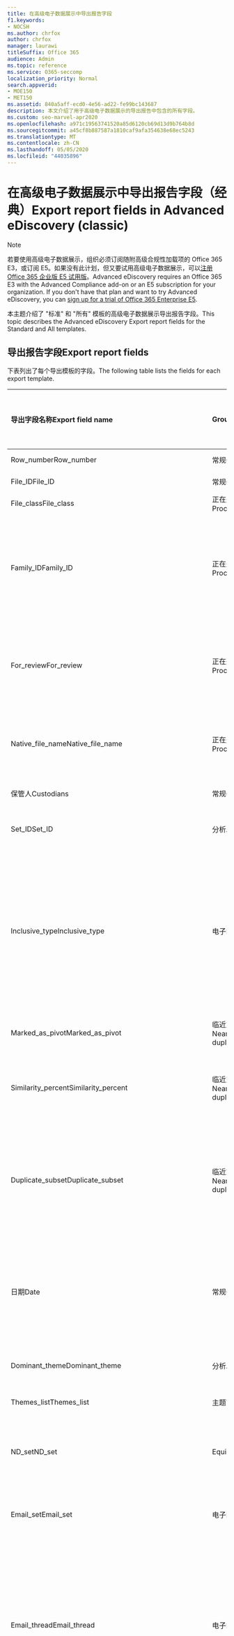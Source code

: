 ```yaml
---
title: 在高级电子数据展示中导出报告字段
f1.keywords:
- NOCSH
ms.author: chrfox
author: chrfox
manager: laurawi
titleSuffix: Office 365
audience: Admin
ms.topic: reference
ms.service: O365-seccomp
localization_priority: Normal
search.appverid:
- MOE150
- MET150
ms.assetid: 840a5aff-ecd0-4e56-ad22-fe99bc143687
description: 本文介绍了用于高级电子数据展示的导出报告中包含的所有字段。
ms.custom: seo-marvel-apr2020
ms.openlocfilehash: a971c19563741520a85d6120cb69d13d9b764b8d
ms.sourcegitcommit: a45cf8b887587a1810caf9afa354638e68ec5243
ms.translationtype: MT
ms.contentlocale: zh-CN
ms.lasthandoff: 05/05/2020
ms.locfileid: "44035896"
---
```

# <a name="export-report-fields-in-advanced-ediscovery-classic"></a><span data-ttu-id="e46c7-103">在高级电子数据展示中导出报告字段（经典）</span><span class="sxs-lookup"><span data-stu-id="e46c7-103">Export report fields in Advanced eDiscovery (classic)</span></span>

> [!NOTE]
> <span data-ttu-id="e46c7-p101">若要使用高级电子数据展示，组织必须订阅随附高级合规性加载项的 Office 365 E3，或订阅 E5。如果没有此计划，但又要试用高级电子数据展示，可以[注册 Office 365 企业版 E5 试用版](https://go.microsoft.com/fwlink/p/?LinkID=698279)。</span><span class="sxs-lookup"><span data-stu-id="e46c7-p101">Advanced eDiscovery requires an Office 365 E3 with the Advanced Compliance add-on or an E5 subscription for your organization. If you don't have that plan and want to try Advanced eDiscovery, you can [sign up for a trial of Office 365 Enterprise E5](https://go.microsoft.com/fwlink/p/?LinkID=698279).</span></span> 
  
<span data-ttu-id="e46c7-106">本主题介绍了 "标准" 和 "所有" 模板的高级电子数据展示导出报告字段。</span><span class="sxs-lookup"><span data-stu-id="e46c7-106">This topic describes the Advanced eDiscovery Export report fields for the Standard and All templates.</span></span>
  
## <a name="export-report-fields"></a><span data-ttu-id="e46c7-107">导出报告字段</span><span class="sxs-lookup"><span data-stu-id="e46c7-107">Export report fields</span></span>

<span data-ttu-id="e46c7-108">下表列出了每个导出模板的字段。</span><span class="sxs-lookup"><span data-stu-id="e46c7-108">The following table lists the fields for each export template.</span></span>
  
|<span data-ttu-id="e46c7-109">**导出字段名称**</span><span class="sxs-lookup"><span data-stu-id="e46c7-109">**Export field name**</span></span>|<span data-ttu-id="e46c7-110">**Group**</span><span class="sxs-lookup"><span data-stu-id="e46c7-110">**Group**</span></span>|<span data-ttu-id="e46c7-111">**说明**</span><span class="sxs-lookup"><span data-stu-id="e46c7-111">**Description**</span></span>|<span data-ttu-id="e46c7-112">**在标准模板中可用**</span><span class="sxs-lookup"><span data-stu-id="e46c7-112">**Available in Standard template**</span></span>|<span data-ttu-id="e46c7-113">**在所有模板中可用**</span><span class="sxs-lookup"><span data-stu-id="e46c7-113">**Available in All template**</span></span>|
|:-----|:-----|:-----|:-----|:-----|
|<span data-ttu-id="e46c7-114">Row_number</span><span class="sxs-lookup"><span data-stu-id="e46c7-114">Row_number</span></span>  <br/> |<span data-ttu-id="e46c7-115">常规</span><span class="sxs-lookup"><span data-stu-id="e46c7-115">General</span></span>  <br/> |<span data-ttu-id="e46c7-116">行号。</span><span class="sxs-lookup"><span data-stu-id="e46c7-116">Row number.</span></span>  <br/> |<span data-ttu-id="e46c7-117">是</span><span class="sxs-lookup"><span data-stu-id="e46c7-117">Yes</span></span>  <br/> |<span data-ttu-id="e46c7-118">是</span><span class="sxs-lookup"><span data-stu-id="e46c7-118">Yes</span></span>  <br/> |
|<span data-ttu-id="e46c7-119">File_ID</span><span class="sxs-lookup"><span data-stu-id="e46c7-119">File_ID</span></span>  <br/> |<span data-ttu-id="e46c7-120">常规</span><span class="sxs-lookup"><span data-stu-id="e46c7-120">General</span></span>  <br/> |<span data-ttu-id="e46c7-121">文件 ID。</span><span class="sxs-lookup"><span data-stu-id="e46c7-121">File ID.</span></span>  <br/> |<span data-ttu-id="e46c7-122">是</span><span class="sxs-lookup"><span data-stu-id="e46c7-122">Yes</span></span>  <br/> |<span data-ttu-id="e46c7-123">是</span><span class="sxs-lookup"><span data-stu-id="e46c7-123">Yes</span></span>  <br/> |
|<span data-ttu-id="e46c7-124">File_class</span><span class="sxs-lookup"><span data-stu-id="e46c7-124">File_class</span></span>  <br/> |<span data-ttu-id="e46c7-125">正在处理</span><span class="sxs-lookup"><span data-stu-id="e46c7-125">Processing</span></span>  <br/> |<span data-ttu-id="e46c7-126">File 类。</span><span class="sxs-lookup"><span data-stu-id="e46c7-126">File class.</span></span>  <br/> |<span data-ttu-id="e46c7-127">是</span><span class="sxs-lookup"><span data-stu-id="e46c7-127">Yes</span></span>  <br/> |<span data-ttu-id="e46c7-128">是</span><span class="sxs-lookup"><span data-stu-id="e46c7-128">Yes</span></span>  <br/> |
|<span data-ttu-id="e46c7-129">Family_ID</span><span class="sxs-lookup"><span data-stu-id="e46c7-129">Family_ID</span></span>  <br/> |<span data-ttu-id="e46c7-130">正在处理</span><span class="sxs-lookup"><span data-stu-id="e46c7-130">Processing</span></span>  <br/> |<span data-ttu-id="e46c7-131">用于对文件进行分组的数值标识符（通常为电子邮件实例及其附件）。</span><span class="sxs-lookup"><span data-stu-id="e46c7-131">Numeric identifier that is used to group files (usually email instance and its attachments).</span></span>  <br/> |<span data-ttu-id="e46c7-132">是</span><span class="sxs-lookup"><span data-stu-id="e46c7-132">Yes</span></span>  <br/> |<span data-ttu-id="e46c7-133">是</span><span class="sxs-lookup"><span data-stu-id="e46c7-133">Yes</span></span>  <br/> |
|<span data-ttu-id="e46c7-134">For_review</span><span class="sxs-lookup"><span data-stu-id="e46c7-134">For_review</span></span>  <br/> |<span data-ttu-id="e46c7-135">正在处理</span><span class="sxs-lookup"><span data-stu-id="e46c7-135">Processing</span></span>  <br/> |<span data-ttu-id="e46c7-136">指示将包含在 "导出以供审阅" 中的字段的标志。</span><span class="sxs-lookup"><span data-stu-id="e46c7-136">Flag to indicate that the field will be included in export for review.</span></span>  <br/> |<span data-ttu-id="e46c7-137">是</span><span class="sxs-lookup"><span data-stu-id="e46c7-137">Yes</span></span>  <br/> |<span data-ttu-id="e46c7-138">是</span><span class="sxs-lookup"><span data-stu-id="e46c7-138">Yes</span></span>  <br/> |
|<span data-ttu-id="e46c7-139">Native_file_name</span><span class="sxs-lookup"><span data-stu-id="e46c7-139">Native_file_name</span></span>  <br/> |<span data-ttu-id="e46c7-140">正在处理</span><span class="sxs-lookup"><span data-stu-id="e46c7-140">Processing</span></span>  <br/> |<span data-ttu-id="e46c7-141">本机文件名，不引用文件夹和扩展。</span><span class="sxs-lookup"><span data-stu-id="e46c7-141">Native file name, without referencing folder and extension.</span></span>  <br/> |<span data-ttu-id="e46c7-142">是</span><span class="sxs-lookup"><span data-stu-id="e46c7-142">Yes</span></span>  <br/> |<span data-ttu-id="e46c7-143">是</span><span class="sxs-lookup"><span data-stu-id="e46c7-143">Yes</span></span>  <br/> |
|<span data-ttu-id="e46c7-144">保管人</span><span class="sxs-lookup"><span data-stu-id="e46c7-144">Custodians</span></span>  <br/> |<span data-ttu-id="e46c7-145">常规</span><span class="sxs-lookup"><span data-stu-id="e46c7-145">General</span></span>  <br/> |<span data-ttu-id="e46c7-146">文件的管理员。</span><span class="sxs-lookup"><span data-stu-id="e46c7-146">Custodian of the file.</span></span>  <br/> |<span data-ttu-id="e46c7-147">是</span><span class="sxs-lookup"><span data-stu-id="e46c7-147">Yes</span></span>  <br/> |<span data-ttu-id="e46c7-148">是</span><span class="sxs-lookup"><span data-stu-id="e46c7-148">Yes</span></span>  <br/> |
|<span data-ttu-id="e46c7-149">Set_ID</span><span class="sxs-lookup"><span data-stu-id="e46c7-149">Set_ID</span></span>  <br/> |<span data-ttu-id="e46c7-150">分析</span><span class="sxs-lookup"><span data-stu-id="e46c7-150">Analyze</span></span>  <br/> |<span data-ttu-id="e46c7-151">"ND set" 或 "Email set" id。</span><span class="sxs-lookup"><span data-stu-id="e46c7-151">"ND set" or "Email set" id.</span></span>  <br/> |<span data-ttu-id="e46c7-152">是</span><span class="sxs-lookup"><span data-stu-id="e46c7-152">Yes</span></span>  <br/> |<span data-ttu-id="e46c7-153">是</span><span class="sxs-lookup"><span data-stu-id="e46c7-153">Yes</span></span>  <br/> |
|<span data-ttu-id="e46c7-154">Inclusive_type</span><span class="sxs-lookup"><span data-stu-id="e46c7-154">Inclusive_type</span></span>  <br/> |<span data-ttu-id="e46c7-155">电子邮件</span><span class="sxs-lookup"><span data-stu-id="e46c7-155">Email</span></span>  <br/> |<span data-ttu-id="e46c7-156">根据以下值指示文件是否包含在内： 0-非包含、1个包含项、2个包含项的减号、3个包含副本。</span><span class="sxs-lookup"><span data-stu-id="e46c7-156">Indicates if file is inclusive, according to the following values: 0 - not inclusive, 1 - Inclusive, 2 - Inclusive minus, 3 - Inclusive copy.</span></span>  <br/> |<span data-ttu-id="e46c7-157">是</span><span class="sxs-lookup"><span data-stu-id="e46c7-157">Yes</span></span>  <br/> |<span data-ttu-id="e46c7-158">是</span><span class="sxs-lookup"><span data-stu-id="e46c7-158">Yes</span></span>  <br/> |
|<span data-ttu-id="e46c7-159">Marked_as_pivot</span><span class="sxs-lookup"><span data-stu-id="e46c7-159">Marked_as_pivot</span></span>  <br/> |<span data-ttu-id="e46c7-160">临近重复项</span><span class="sxs-lookup"><span data-stu-id="e46c7-160">Near duplicates</span></span>  <br/> |<span data-ttu-id="e46c7-161">指示文件是否为透视。</span><span class="sxs-lookup"><span data-stu-id="e46c7-161">Indicates if the file is a pivot.</span></span>  <br/> |<span data-ttu-id="e46c7-162">是</span><span class="sxs-lookup"><span data-stu-id="e46c7-162">Yes</span></span>  <br/> |<span data-ttu-id="e46c7-163">是</span><span class="sxs-lookup"><span data-stu-id="e46c7-163">Yes</span></span>  <br/> |
|<span data-ttu-id="e46c7-164">Similarity_percent</span><span class="sxs-lookup"><span data-stu-id="e46c7-164">Similarity_percent</span></span>  <br/> |<span data-ttu-id="e46c7-165">临近重复项</span><span class="sxs-lookup"><span data-stu-id="e46c7-165">Near duplicates</span></span>  <br/> |<span data-ttu-id="e46c7-166">相对于数据透视的相似性百分比。</span><span class="sxs-lookup"><span data-stu-id="e46c7-166">Percentage of similarity relative to the pivot.</span></span>  <br/> |<span data-ttu-id="e46c7-167">是</span><span class="sxs-lookup"><span data-stu-id="e46c7-167">Yes</span></span>  <br/> |<span data-ttu-id="e46c7-168">是</span><span class="sxs-lookup"><span data-stu-id="e46c7-168">Yes</span></span>  <br/> |
|<span data-ttu-id="e46c7-169">Duplicate_subset</span><span class="sxs-lookup"><span data-stu-id="e46c7-169">Duplicate_subset</span></span>  <br/> |<span data-ttu-id="e46c7-170">临近重复项</span><span class="sxs-lookup"><span data-stu-id="e46c7-170">Near duplicates</span></span>  <br/> |<span data-ttu-id="e46c7-171">重复子集的唯一标识符。</span><span class="sxs-lookup"><span data-stu-id="e46c7-171">Unique identifier of the duplicate subset.</span></span> <span data-ttu-id="e46c7-172">指示文件是否有精确的文本重复。</span><span class="sxs-lookup"><span data-stu-id="e46c7-172">Indicates whether the file has exact text duplicates.</span></span>  <br/> |<span data-ttu-id="e46c7-173">是</span><span class="sxs-lookup"><span data-stu-id="e46c7-173">Yes</span></span>  <br/> |<span data-ttu-id="e46c7-174">是</span><span class="sxs-lookup"><span data-stu-id="e46c7-174">Yes</span></span>  <br/> |
|<span data-ttu-id="e46c7-175">日期</span><span class="sxs-lookup"><span data-stu-id="e46c7-175">Date</span></span>  <br/> |<span data-ttu-id="e46c7-176">常规</span><span class="sxs-lookup"><span data-stu-id="e46c7-176">General</span></span>  <br/> |<span data-ttu-id="e46c7-177">文件日期（取决于文件类型-电子邮件：发送日期; 文档：修改日期）。</span><span class="sxs-lookup"><span data-stu-id="e46c7-177">Date of file (depends on file type - email: date sent; document: date modified).</span></span>  <br/> |<span data-ttu-id="e46c7-178">是</span><span class="sxs-lookup"><span data-stu-id="e46c7-178">Yes</span></span>  <br/> |<span data-ttu-id="e46c7-179">是</span><span class="sxs-lookup"><span data-stu-id="e46c7-179">Yes</span></span>  <br/> |
|<span data-ttu-id="e46c7-180">Dominant_theme</span><span class="sxs-lookup"><span data-stu-id="e46c7-180">Dominant_theme</span></span>  <br/> |<span data-ttu-id="e46c7-181">分析</span><span class="sxs-lookup"><span data-stu-id="e46c7-181">Analyze</span></span>  <br/> |<span data-ttu-id="e46c7-182">文件的主要主题。</span><span class="sxs-lookup"><span data-stu-id="e46c7-182">Primary Theme of the file.</span></span>  <br/> |<span data-ttu-id="e46c7-183">是</span><span class="sxs-lookup"><span data-stu-id="e46c7-183">Yes</span></span>  <br/> |<span data-ttu-id="e46c7-184">是</span><span class="sxs-lookup"><span data-stu-id="e46c7-184">Yes</span></span>  <br/> |
|<span data-ttu-id="e46c7-185">Themes_list</span><span class="sxs-lookup"><span data-stu-id="e46c7-185">Themes_list</span></span>  <br/> |<span data-ttu-id="e46c7-186">主题</span><span class="sxs-lookup"><span data-stu-id="e46c7-186">Themes</span></span>  <br/> |<span data-ttu-id="e46c7-187">主题名称的列表。</span><span class="sxs-lookup"><span data-stu-id="e46c7-187">List of Theme names.</span></span>  <br/> |<span data-ttu-id="e46c7-188">是</span><span class="sxs-lookup"><span data-stu-id="e46c7-188">Yes</span></span>  <br/> |<span data-ttu-id="e46c7-189">是</span><span class="sxs-lookup"><span data-stu-id="e46c7-189">Yes</span></span>  <br/> |
|<span data-ttu-id="e46c7-190">ND_set</span><span class="sxs-lookup"><span data-stu-id="e46c7-190">ND_set</span></span>  <br/> |<span data-ttu-id="e46c7-191">EquiSet</span><span class="sxs-lookup"><span data-stu-id="e46c7-191">EquiSet</span></span>  <br/> |<span data-ttu-id="e46c7-192">Nearduplicate 集的唯一数字标识符。</span><span class="sxs-lookup"><span data-stu-id="e46c7-192">Unique numeric identifier of a Nearduplicate set.</span></span>  <br/> |<span data-ttu-id="e46c7-193">是</span><span class="sxs-lookup"><span data-stu-id="e46c7-193">Yes</span></span>  <br/> |<span data-ttu-id="e46c7-194">是</span><span class="sxs-lookup"><span data-stu-id="e46c7-194">Yes</span></span>  <br/> |
|<span data-ttu-id="e46c7-195">Email_set</span><span class="sxs-lookup"><span data-stu-id="e46c7-195">Email_set</span></span>  <br/> |<span data-ttu-id="e46c7-196">电子邮件</span><span class="sxs-lookup"><span data-stu-id="e46c7-196">Email</span></span>  <br/> |<span data-ttu-id="e46c7-197">电子邮件集的唯一数字标识符。</span><span class="sxs-lookup"><span data-stu-id="e46c7-197">Unique numeric identifier of an Email set.</span></span>  <br/> |<span data-ttu-id="e46c7-198">是</span><span class="sxs-lookup"><span data-stu-id="e46c7-198">Yes</span></span>  <br/> |<span data-ttu-id="e46c7-199">是</span><span class="sxs-lookup"><span data-stu-id="e46c7-199">Yes</span></span>  <br/> |
|<span data-ttu-id="e46c7-200">Email_thread</span><span class="sxs-lookup"><span data-stu-id="e46c7-200">Email_thread</span></span>  <br/> |<span data-ttu-id="e46c7-201">电子邮件</span><span class="sxs-lookup"><span data-stu-id="e46c7-201">Email</span></span>  <br/> |<span data-ttu-id="e46c7-202">描述电子邮件集中的电子邮件的位置由从根节点到当前电子邮件的所有节点 Id 组成，以句点分隔。</span><span class="sxs-lookup"><span data-stu-id="e46c7-202">Describes the position of the email within the Email set Consists of all Node IDs from the root to the current email, separated by periods.</span></span>  <br/> |<span data-ttu-id="e46c7-203">是</span><span class="sxs-lookup"><span data-stu-id="e46c7-203">Yes</span></span>  <br/> |<span data-ttu-id="e46c7-204">是</span><span class="sxs-lookup"><span data-stu-id="e46c7-204">Yes</span></span>  <br/> |
|<span data-ttu-id="e46c7-205">Email_subject</span><span class="sxs-lookup"><span data-stu-id="e46c7-205">Email_subject</span></span>  <br/> |<span data-ttu-id="e46c7-206">电子邮件</span><span class="sxs-lookup"><span data-stu-id="e46c7-206">Email</span></span>  <br/> |<span data-ttu-id="e46c7-207">电子邮件的主题。</span><span class="sxs-lookup"><span data-stu-id="e46c7-207">Subject of the email.</span></span>  <br/> |<span data-ttu-id="e46c7-208">是</span><span class="sxs-lookup"><span data-stu-id="e46c7-208">Yes</span></span>  <br/> |<span data-ttu-id="e46c7-209">是</span><span class="sxs-lookup"><span data-stu-id="e46c7-209">Yes</span></span>  <br/> |
|<span data-ttu-id="e46c7-210">Email_date_sent</span><span class="sxs-lookup"><span data-stu-id="e46c7-210">Email_date_sent</span></span>  <br/> |<span data-ttu-id="e46c7-211">电子邮件</span><span class="sxs-lookup"><span data-stu-id="e46c7-211">Email</span></span>  <br/> |<span data-ttu-id="e46c7-212">发送电子邮件的日期。</span><span class="sxs-lookup"><span data-stu-id="e46c7-212">Date on which the email was sent.</span></span>  <br/> |<span data-ttu-id="e46c7-213">是</span><span class="sxs-lookup"><span data-stu-id="e46c7-213">Yes</span></span>  <br/> |<span data-ttu-id="e46c7-214">是</span><span class="sxs-lookup"><span data-stu-id="e46c7-214">Yes</span></span>  <br/> |
|<span data-ttu-id="e46c7-215">Email_participants</span><span class="sxs-lookup"><span data-stu-id="e46c7-215">Email_participants</span></span>  <br/> |<span data-ttu-id="e46c7-216">电子邮件</span><span class="sxs-lookup"><span data-stu-id="e46c7-216">Email</span></span>  <br/> |<span data-ttu-id="e46c7-217">电子邮件线索中所有参与者的电子邮件地址，包括缺少的链接。</span><span class="sxs-lookup"><span data-stu-id="e46c7-217">Email addresses of all participants in an email thread, including for missing links.</span></span>  <br/> |<span data-ttu-id="e46c7-218">是</span><span class="sxs-lookup"><span data-stu-id="e46c7-218">Yes</span></span>  <br/> |<span data-ttu-id="e46c7-219">是</span><span class="sxs-lookup"><span data-stu-id="e46c7-219">Yes</span></span>  <br/> |
|<span data-ttu-id="e46c7-220">Email_participant_domains</span><span class="sxs-lookup"><span data-stu-id="e46c7-220">Email_participant_domains</span></span>  <br/> |<span data-ttu-id="e46c7-221">电子邮件</span><span class="sxs-lookup"><span data-stu-id="e46c7-221">Email</span></span>  <br/> |<span data-ttu-id="e46c7-222">电子邮件线程中所有参与者的域，包括缺少的链接。</span><span class="sxs-lookup"><span data-stu-id="e46c7-222">Domains of all participants in an email thread, including for missing link.</span></span>  <br/> |<span data-ttu-id="e46c7-223">是</span><span class="sxs-lookup"><span data-stu-id="e46c7-223">Yes</span></span>  <br/> |<span data-ttu-id="e46c7-224">是</span><span class="sxs-lookup"><span data-stu-id="e46c7-224">Yes</span></span>  <br/> |
|<span data-ttu-id="e46c7-225">Email_sender</span><span class="sxs-lookup"><span data-stu-id="e46c7-225">Email_sender</span></span>  <br/> |<span data-ttu-id="e46c7-226">电子邮件</span><span class="sxs-lookup"><span data-stu-id="e46c7-226">Email</span></span>  <br/> |<span data-ttu-id="e46c7-227">电子邮件发件人姓名和/或地址。</span><span class="sxs-lookup"><span data-stu-id="e46c7-227">Email sender name and/or address.</span></span>  <br/> |<span data-ttu-id="e46c7-228">是</span><span class="sxs-lookup"><span data-stu-id="e46c7-228">Yes</span></span>  <br/> |<span data-ttu-id="e46c7-229">是</span><span class="sxs-lookup"><span data-stu-id="e46c7-229">Yes</span></span>  <br/> |
|<span data-ttu-id="e46c7-230">Email_sender_domain</span><span class="sxs-lookup"><span data-stu-id="e46c7-230">Email_sender_domain</span></span>  <br/> |<span data-ttu-id="e46c7-231">电子邮件</span><span class="sxs-lookup"><span data-stu-id="e46c7-231">Email</span></span>  <br/> |<span data-ttu-id="e46c7-232">电子邮件发件人的域。</span><span class="sxs-lookup"><span data-stu-id="e46c7-232">Email sender's domain.</span></span>  <br/> |<span data-ttu-id="e46c7-233">是</span><span class="sxs-lookup"><span data-stu-id="e46c7-233">Yes</span></span>  <br/> |<span data-ttu-id="e46c7-234">是</span><span class="sxs-lookup"><span data-stu-id="e46c7-234">Yes</span></span>  <br/> |
|<span data-ttu-id="e46c7-235">Email_to</span><span class="sxs-lookup"><span data-stu-id="e46c7-235">Email_to</span></span>  <br/> |<span data-ttu-id="e46c7-236">电子邮件</span><span class="sxs-lookup"><span data-stu-id="e46c7-236">Email</span></span>  <br/> |<span data-ttu-id="e46c7-237">电子邮件的收件人。</span><span class="sxs-lookup"><span data-stu-id="e46c7-237">To recipient of the email.</span></span>  <br/> |<span data-ttu-id="e46c7-238">是</span><span class="sxs-lookup"><span data-stu-id="e46c7-238">Yes</span></span>  <br/> |<span data-ttu-id="e46c7-239">是</span><span class="sxs-lookup"><span data-stu-id="e46c7-239">Yes</span></span>  <br/> |
|<span data-ttu-id="e46c7-240">Email_cc</span><span class="sxs-lookup"><span data-stu-id="e46c7-240">Email_cc</span></span>  <br/> |<span data-ttu-id="e46c7-241">电子邮件</span><span class="sxs-lookup"><span data-stu-id="e46c7-241">Email</span></span>  <br/> |<span data-ttu-id="e46c7-242">电子邮件的 "抄送" 收件人。</span><span class="sxs-lookup"><span data-stu-id="e46c7-242">CC recipient of the email.</span></span>  <br/> |<span data-ttu-id="e46c7-243">是</span><span class="sxs-lookup"><span data-stu-id="e46c7-243">Yes</span></span>  <br/> |<span data-ttu-id="e46c7-244">是</span><span class="sxs-lookup"><span data-stu-id="e46c7-244">Yes</span></span>  <br/> |
|<span data-ttu-id="e46c7-245">Email_bcc</span><span class="sxs-lookup"><span data-stu-id="e46c7-245">Email_bcc</span></span>  <br/> |<span data-ttu-id="e46c7-246">电子邮件</span><span class="sxs-lookup"><span data-stu-id="e46c7-246">Email</span></span>  <br/> |<span data-ttu-id="e46c7-247">电子邮件的密件抄送收件人。</span><span class="sxs-lookup"><span data-stu-id="e46c7-247">BCC recipient of the email.</span></span>  <br/> |<span data-ttu-id="e46c7-248">是</span><span class="sxs-lookup"><span data-stu-id="e46c7-248">Yes</span></span>  <br/> |<span data-ttu-id="e46c7-249">是</span><span class="sxs-lookup"><span data-stu-id="e46c7-249">Yes</span></span>  <br/> |
|<span data-ttu-id="e46c7-250">Email_recipient_domains</span><span class="sxs-lookup"><span data-stu-id="e46c7-250">Email_recipient_domains</span></span>  <br/> |<span data-ttu-id="e46c7-251">电子邮件</span><span class="sxs-lookup"><span data-stu-id="e46c7-251">Email</span></span>  <br/> |<span data-ttu-id="e46c7-252">电子邮件收件人域（"收件人"、"抄送" 和 "密件抄送"）。</span><span class="sxs-lookup"><span data-stu-id="e46c7-252">Email recipients domains (To, CC, and BCC).</span></span>  <br/> |<span data-ttu-id="e46c7-253">是</span><span class="sxs-lookup"><span data-stu-id="e46c7-253">Yes</span></span>  <br/> |<span data-ttu-id="e46c7-254">是</span><span class="sxs-lookup"><span data-stu-id="e46c7-254">Yes</span></span>  <br/> |
|<span data-ttu-id="e46c7-255">Email_date_received</span><span class="sxs-lookup"><span data-stu-id="e46c7-255">Email_date_received</span></span>  <br/> |<span data-ttu-id="e46c7-256">电子邮件</span><span class="sxs-lookup"><span data-stu-id="e46c7-256">Email</span></span>  <br/> |<span data-ttu-id="e46c7-257">接收电子邮件的日期。</span><span class="sxs-lookup"><span data-stu-id="e46c7-257">Date on which email was received.</span></span>  <br/> |<span data-ttu-id="e46c7-258">是</span><span class="sxs-lookup"><span data-stu-id="e46c7-258">Yes</span></span>  <br/> |<span data-ttu-id="e46c7-259">是</span><span class="sxs-lookup"><span data-stu-id="e46c7-259">Yes</span></span>  <br/> |
|<span data-ttu-id="e46c7-260">Email_action</span><span class="sxs-lookup"><span data-stu-id="e46c7-260">Email_action</span></span>  <br/> |<span data-ttu-id="e46c7-261">电子邮件</span><span class="sxs-lookup"><span data-stu-id="e46c7-261">Email</span></span>  <br/> |<span data-ttu-id="e46c7-262">值：根据电子邮件主题： "转发" （针对 "FW："）、"答复" （对于 "RE："）或 "其他" （其他主题文本）。</span><span class="sxs-lookup"><span data-stu-id="e46c7-262">Values: according to Email Subject: "Forward" (for "FW:"), "Reply" (for "RE:") or "Other" (other Subject text).</span></span>  <br/> |<span data-ttu-id="e46c7-263">是</span><span class="sxs-lookup"><span data-stu-id="e46c7-263">Yes</span></span>  <br/> |<span data-ttu-id="e46c7-264">是</span><span class="sxs-lookup"><span data-stu-id="e46c7-264">Yes</span></span>  <br/> |
|<span data-ttu-id="e46c7-265">Meeting_Start_Date/Time</span><span class="sxs-lookup"><span data-stu-id="e46c7-265">Meeting_Start_Date/Time</span></span>  <br/> ||<span data-ttu-id="e46c7-266">会议项目的开始日期和时间。</span><span class="sxs-lookup"><span data-stu-id="e46c7-266">The date and time at which a meeting item started.</span></span>  <br/> |<span data-ttu-id="e46c7-267">是</span><span class="sxs-lookup"><span data-stu-id="e46c7-267">Yes</span></span>  <br/> |<span data-ttu-id="e46c7-268">是</span><span class="sxs-lookup"><span data-stu-id="e46c7-268">Yes</span></span>  <br/> |
|<span data-ttu-id="e46c7-269">Meeting_End_Date/Time</span><span class="sxs-lookup"><span data-stu-id="e46c7-269">Meeting_End_Date/Time</span></span>  <br/> ||<span data-ttu-id="e46c7-270">会议项目结束的日期和时间。</span><span class="sxs-lookup"><span data-stu-id="e46c7-270">The date and time at which a meeting item ended.</span></span>  <br/> |<span data-ttu-id="e46c7-271">是</span><span class="sxs-lookup"><span data-stu-id="e46c7-271">Yes</span></span>  <br/> |<span data-ttu-id="e46c7-272">是</span><span class="sxs-lookup"><span data-stu-id="e46c7-272">Yes</span></span>  <br/> |
|<span data-ttu-id="e46c7-273">File_relevance_score</span><span class="sxs-lookup"><span data-stu-id="e46c7-273">File_relevance_score</span></span>  <br/> |<span data-ttu-id="e46c7-274">相关性</span><span class="sxs-lookup"><span data-stu-id="e46c7-274">Relevance</span></span>  <br/> |<span data-ttu-id="e46c7-275">相关性分数（0-100）。</span><span class="sxs-lookup"><span data-stu-id="e46c7-275">Relevance score (0-100).</span></span> <span data-ttu-id="e46c7-276">每个问题。</span><span class="sxs-lookup"><span data-stu-id="e46c7-276">Per issue.</span></span>  <br/> |<span data-ttu-id="e46c7-277">是</span><span class="sxs-lookup"><span data-stu-id="e46c7-277">Yes</span></span>  <br/> |<span data-ttu-id="e46c7-278">是</span><span class="sxs-lookup"><span data-stu-id="e46c7-278">Yes</span></span>  <br/> |
|<span data-ttu-id="e46c7-279">Family_relevance_score</span><span class="sxs-lookup"><span data-stu-id="e46c7-279">Family_relevance_score</span></span>  <br/> |<span data-ttu-id="e46c7-280">相关性</span><span class="sxs-lookup"><span data-stu-id="e46c7-280">Relevance</span></span>  <br/> |<span data-ttu-id="e46c7-281">最大族相关性分数（0-100）。</span><span class="sxs-lookup"><span data-stu-id="e46c7-281">Max family Relevance score (0-100).</span></span> <span data-ttu-id="e46c7-282">每个问题。</span><span class="sxs-lookup"><span data-stu-id="e46c7-282">Per issue.</span></span>  <br/> |<span data-ttu-id="e46c7-283">是</span><span class="sxs-lookup"><span data-stu-id="e46c7-283">Yes</span></span>  <br/> |<span data-ttu-id="e46c7-284">是</span><span class="sxs-lookup"><span data-stu-id="e46c7-284">Yes</span></span>  <br/> |
|<span data-ttu-id="e46c7-285">Relevance_tag</span><span class="sxs-lookup"><span data-stu-id="e46c7-285">Relevance_tag</span></span>  <br/> |<span data-ttu-id="e46c7-286">相关性</span><span class="sxs-lookup"><span data-stu-id="e46c7-286">Relevance</span></span>  <br/> |<span data-ttu-id="e46c7-287">文件的标记，如果文件是手动标记的相关。</span><span class="sxs-lookup"><span data-stu-id="e46c7-287">Tagging of the file, if the file was manually tagged in Relevance.</span></span> <span data-ttu-id="e46c7-288">每个问题。</span><span class="sxs-lookup"><span data-stu-id="e46c7-288">Per issue.</span></span>  <br/> |<span data-ttu-id="e46c7-289">是</span><span class="sxs-lookup"><span data-stu-id="e46c7-289">Yes</span></span>  <br/> |<span data-ttu-id="e46c7-290">是</span><span class="sxs-lookup"><span data-stu-id="e46c7-290">Yes</span></span>  <br/> |
|<span data-ttu-id="e46c7-291">Relevance_load_group</span><span class="sxs-lookup"><span data-stu-id="e46c7-291">Relevance_load_group</span></span>  <br/> |<span data-ttu-id="e46c7-292">相关性</span><span class="sxs-lookup"><span data-stu-id="e46c7-292">Relevance</span></span>  <br/> |<span data-ttu-id="e46c7-293">指定文件的相关性负载组，每个问题包含一个字段。</span><span class="sxs-lookup"><span data-stu-id="e46c7-293">Relevance Load group, of the specified file, with a field per issue.</span></span>  <br/> |<span data-ttu-id="e46c7-294">是</span><span class="sxs-lookup"><span data-stu-id="e46c7-294">Yes</span></span>  <br/> |<span data-ttu-id="e46c7-295">是</span><span class="sxs-lookup"><span data-stu-id="e46c7-295">Yes</span></span>  <br/> |
|<span data-ttu-id="e46c7-296">Normalized_relevance_score</span><span class="sxs-lookup"><span data-stu-id="e46c7-296">Normalized_relevance_score</span></span>  <br/> |<span data-ttu-id="e46c7-297">相关性</span><span class="sxs-lookup"><span data-stu-id="e46c7-297">Relevance</span></span>  <br/> |<span data-ttu-id="e46c7-298">标准化的相关性分数（0-100），可在问题和负载之间进行比较。</span><span class="sxs-lookup"><span data-stu-id="e46c7-298">Normalized Relevance score (0-100), which is comparable between issues and loads.</span></span>  <br/> |<span data-ttu-id="e46c7-299">是</span><span class="sxs-lookup"><span data-stu-id="e46c7-299">Yes</span></span>  <br/> |<span data-ttu-id="e46c7-300">是</span><span class="sxs-lookup"><span data-stu-id="e46c7-300">Yes</span></span>  <br/> |
|<span data-ttu-id="e46c7-301">Marked_as_seed</span><span class="sxs-lookup"><span data-stu-id="e46c7-301">Marked_as_seed</span></span>  <br/> |<span data-ttu-id="e46c7-302">相关性</span><span class="sxs-lookup"><span data-stu-id="e46c7-302">Relevance</span></span>  <br/> |<span data-ttu-id="e46c7-303">文件的标记，如果它在每个问题/类别的相关性中设置为 "种子文件"。</span><span class="sxs-lookup"><span data-stu-id="e46c7-303">Tagging of the file, if it was set to be as a seed file in Relevance Per issue/category.</span></span>  <br/> |<span data-ttu-id="e46c7-304">是</span><span class="sxs-lookup"><span data-stu-id="e46c7-304">Yes</span></span>  <br/> |<span data-ttu-id="e46c7-305">是</span><span class="sxs-lookup"><span data-stu-id="e46c7-305">Yes</span></span>  <br/> |
|<span data-ttu-id="e46c7-306">Marked_as_pre 标记</span><span class="sxs-lookup"><span data-stu-id="e46c7-306">Marked_as_pre-tagged</span></span>  <br/> |<span data-ttu-id="e46c7-307">相关性</span><span class="sxs-lookup"><span data-stu-id="e46c7-307">Relevance</span></span>  <br/> |<span data-ttu-id="e46c7-308">文件的标记，如果它在每个问题/类别的相关性设置为预先标记。</span><span class="sxs-lookup"><span data-stu-id="e46c7-308">Tagging of the file, if it was set as pre-tagged in Relevance Per issue/category.</span></span>  <br/> |<span data-ttu-id="e46c7-309">是</span><span class="sxs-lookup"><span data-stu-id="e46c7-309">Yes</span></span>  <br/> |<span data-ttu-id="e46c7-310">是</span><span class="sxs-lookup"><span data-stu-id="e46c7-310">Yes</span></span>  <br/> |
|<span data-ttu-id="e46c7-311">Relevance_status_description</span><span class="sxs-lookup"><span data-stu-id="e46c7-311">Relevance_status_description</span></span>  <br/> |<span data-ttu-id="e46c7-312">相关性</span><span class="sxs-lookup"><span data-stu-id="e46c7-312">Relevance</span></span>  <br/> |<span data-ttu-id="e46c7-313">相关性状态的说明。</span><span class="sxs-lookup"><span data-stu-id="e46c7-313">Description of the relevance status.</span></span>  <br/> |<span data-ttu-id="e46c7-314">是</span><span class="sxs-lookup"><span data-stu-id="e46c7-314">Yes</span></span>  <br/> |<span data-ttu-id="e46c7-315">是</span><span class="sxs-lookup"><span data-stu-id="e46c7-315">Yes</span></span>  <br/> |
|<span data-ttu-id="e46c7-316">评论</span><span class="sxs-lookup"><span data-stu-id="e46c7-316">Comment</span></span>  <br/> |<span data-ttu-id="e46c7-317">常规</span><span class="sxs-lookup"><span data-stu-id="e46c7-317">General</span></span>  <br/> |<span data-ttu-id="e46c7-318">用户输入的注释。</span><span class="sxs-lookup"><span data-stu-id="e46c7-318">Comment entered by the user.</span></span>  <br/> |<span data-ttu-id="e46c7-319">是</span><span class="sxs-lookup"><span data-stu-id="e46c7-319">Yes</span></span>  <br/> |<span data-ttu-id="e46c7-320">是</span><span class="sxs-lookup"><span data-stu-id="e46c7-320">Yes</span></span>  <br/> |
|<span data-ttu-id="e46c7-321">Export_input_path</span><span class="sxs-lookup"><span data-stu-id="e46c7-321">Export_input_path</span></span>  <br/> |<span data-ttu-id="e46c7-322">正在处理</span><span class="sxs-lookup"><span data-stu-id="e46c7-322">Processing</span></span>  <br/> |<span data-ttu-id="e46c7-323">导出输入路径。</span><span class="sxs-lookup"><span data-stu-id="e46c7-323">Export input path.</span></span>  <br/> |<span data-ttu-id="e46c7-324">是</span><span class="sxs-lookup"><span data-stu-id="e46c7-324">Yes</span></span>  <br/> |<span data-ttu-id="e46c7-325">是</span><span class="sxs-lookup"><span data-stu-id="e46c7-325">Yes</span></span>  <br/> |
|<span data-ttu-id="e46c7-326">Pivot_ID</span><span class="sxs-lookup"><span data-stu-id="e46c7-326">Pivot_ID</span></span>  <br/> |<span data-ttu-id="e46c7-327">临近重复项</span><span class="sxs-lookup"><span data-stu-id="e46c7-327">Near Duplicates</span></span>  <br/> |<span data-ttu-id="e46c7-328">文件的数据透视 ID。</span><span class="sxs-lookup"><span data-stu-id="e46c7-328">Pivot ID of the file.</span></span>  <br/> |<span data-ttu-id="e46c7-329">是</span><span class="sxs-lookup"><span data-stu-id="e46c7-329">Yes</span></span>  <br/> |<span data-ttu-id="e46c7-330">是</span><span class="sxs-lookup"><span data-stu-id="e46c7-330">Yes</span></span>  <br/> |
|<span data-ttu-id="e46c7-331">Family_size</span><span class="sxs-lookup"><span data-stu-id="e46c7-331">Family_size</span></span>  <br/> |<span data-ttu-id="e46c7-332">正在处理</span><span class="sxs-lookup"><span data-stu-id="e46c7-332">Processing</span></span>  <br/> |<span data-ttu-id="e46c7-333">系列中的文件数。</span><span class="sxs-lookup"><span data-stu-id="e46c7-333">Number of files in a family.</span></span>  <br/> |<span data-ttu-id="e46c7-334">是</span><span class="sxs-lookup"><span data-stu-id="e46c7-334">Yes</span></span>  <br/> |<span data-ttu-id="e46c7-335">是</span><span class="sxs-lookup"><span data-stu-id="e46c7-335">Yes</span></span>  <br/> |
|<span data-ttu-id="e46c7-336">Native_type</span><span class="sxs-lookup"><span data-stu-id="e46c7-336">Native_type</span></span>  <br/> |<span data-ttu-id="e46c7-337">正在处理</span><span class="sxs-lookup"><span data-stu-id="e46c7-337">Processing</span></span>  <br/> |<span data-ttu-id="e46c7-338">本机文件类型。</span><span class="sxs-lookup"><span data-stu-id="e46c7-338">Native file type.</span></span> <span data-ttu-id="e46c7-339">例如，电子表格或演示文稿。</span><span class="sxs-lookup"><span data-stu-id="e46c7-339">For example, spreadsheet or presentation.</span></span>  <br/> |<span data-ttu-id="e46c7-340">是</span><span class="sxs-lookup"><span data-stu-id="e46c7-340">Yes</span></span>  <br/> |<span data-ttu-id="e46c7-341">是</span><span class="sxs-lookup"><span data-stu-id="e46c7-341">Yes</span></span>  <br/> |
|<span data-ttu-id="e46c7-342">Native_MD5</span><span class="sxs-lookup"><span data-stu-id="e46c7-342">Native_MD5</span></span>  <br/> |<span data-ttu-id="e46c7-343">正在处理</span><span class="sxs-lookup"><span data-stu-id="e46c7-343">Processing</span></span>  <br/> |<span data-ttu-id="e46c7-344">本地文件的 MD5 哈希值。</span><span class="sxs-lookup"><span data-stu-id="e46c7-344">MD5 hash value of the native file.</span></span>  <br/> |<span data-ttu-id="e46c7-345">是</span><span class="sxs-lookup"><span data-stu-id="e46c7-345">Yes</span></span>  <br/> |<span data-ttu-id="e46c7-346">是</span><span class="sxs-lookup"><span data-stu-id="e46c7-346">Yes</span></span>  <br/> |
|<span data-ttu-id="e46c7-347">Native_size</span><span class="sxs-lookup"><span data-stu-id="e46c7-347">Native_size</span></span>  <br/> |<span data-ttu-id="e46c7-348">正在处理</span><span class="sxs-lookup"><span data-stu-id="e46c7-348">Processing</span></span>  <br/> |<span data-ttu-id="e46c7-349">本机文件大小。</span><span class="sxs-lookup"><span data-stu-id="e46c7-349">Native file size.</span></span>  <br/> |<span data-ttu-id="e46c7-350">是</span><span class="sxs-lookup"><span data-stu-id="e46c7-350">Yes</span></span>  <br/> |<span data-ttu-id="e46c7-351">是</span><span class="sxs-lookup"><span data-stu-id="e46c7-351">Yes</span></span>  <br/> |
|<span data-ttu-id="e46c7-352">Native_extension</span><span class="sxs-lookup"><span data-stu-id="e46c7-352">Native_extension</span></span>  <br/> |<span data-ttu-id="e46c7-353">正在处理</span><span class="sxs-lookup"><span data-stu-id="e46c7-353">Processing</span></span>  <br/> |<span data-ttu-id="e46c7-354">本机文件扩展名。</span><span class="sxs-lookup"><span data-stu-id="e46c7-354">Native file extension.</span></span>  <br/> |<span data-ttu-id="e46c7-355">是</span><span class="sxs-lookup"><span data-stu-id="e46c7-355">Yes</span></span>  <br/> |<span data-ttu-id="e46c7-356">是</span><span class="sxs-lookup"><span data-stu-id="e46c7-356">Yes</span></span>  <br/> |
|<span data-ttu-id="e46c7-357">Doc_date_modified</span><span class="sxs-lookup"><span data-stu-id="e46c7-357">Doc_date_modified</span></span>  <br/> |<span data-ttu-id="e46c7-358">文档属性</span><span class="sxs-lookup"><span data-stu-id="e46c7-358">Document Properties</span></span>  <br/> |<span data-ttu-id="e46c7-359">修改了原生文件的日期，从文件的元数据中获取。</span><span class="sxs-lookup"><span data-stu-id="e46c7-359">Date native file was modified, taken from the file's metadata.</span></span>  <br/> |<span data-ttu-id="e46c7-360">是</span><span class="sxs-lookup"><span data-stu-id="e46c7-360">Yes</span></span>  <br/> |<span data-ttu-id="e46c7-361">是</span><span class="sxs-lookup"><span data-stu-id="e46c7-361">Yes</span></span>  <br/> |
|<span data-ttu-id="e46c7-362">Doc_date_created</span><span class="sxs-lookup"><span data-stu-id="e46c7-362">Doc_date_created</span></span>  <br/> |<span data-ttu-id="e46c7-363">文档属性</span><span class="sxs-lookup"><span data-stu-id="e46c7-363">Document Properties</span></span>  <br/> |<span data-ttu-id="e46c7-364">创建本机文件的日期，从文件的元数据中获取。</span><span class="sxs-lookup"><span data-stu-id="e46c7-364">Date native file was created, taken from the file's metadata.</span></span>  <br/> |<span data-ttu-id="e46c7-365">是</span><span class="sxs-lookup"><span data-stu-id="e46c7-365">Yes</span></span>  <br/> |<span data-ttu-id="e46c7-366">是</span><span class="sxs-lookup"><span data-stu-id="e46c7-366">Yes</span></span>  <br/> |
|<span data-ttu-id="e46c7-367">Doc_modified_by</span><span class="sxs-lookup"><span data-stu-id="e46c7-367">Doc_modified_by</span></span>  <br/> |<span data-ttu-id="e46c7-368">文档属性</span><span class="sxs-lookup"><span data-stu-id="e46c7-368">Document Properties</span></span>  <br/> |<span data-ttu-id="e46c7-369">修改了本机文件的用户，该用户是从文件的元数据中获取的。</span><span class="sxs-lookup"><span data-stu-id="e46c7-369">User who modified native file, taken from the file's metadata.</span></span>  <br/> |<span data-ttu-id="e46c7-370">是</span><span class="sxs-lookup"><span data-stu-id="e46c7-370">Yes</span></span>  <br/> |<span data-ttu-id="e46c7-371">是</span><span class="sxs-lookup"><span data-stu-id="e46c7-371">Yes</span></span>  <br/> |
|<span data-ttu-id="e46c7-372">O365_date_modified</span><span class="sxs-lookup"><span data-stu-id="e46c7-372">O365_date_modified</span></span>  <br/> |<span data-ttu-id="e46c7-373">文档属性</span><span class="sxs-lookup"><span data-stu-id="e46c7-373">Document Properties</span></span>  <br/> |<span data-ttu-id="e46c7-374">修改了本地原文件的日期（从 SharePoint 或 Exchange 字段中获取）。</span><span class="sxs-lookup"><span data-stu-id="e46c7-374">Date native file was modified, taken from the either SharePoint or Exchange fields.</span></span>  <br/> |<span data-ttu-id="e46c7-375">是</span><span class="sxs-lookup"><span data-stu-id="e46c7-375">Yes</span></span>  <br/> |<span data-ttu-id="e46c7-376">是</span><span class="sxs-lookup"><span data-stu-id="e46c7-376">Yes</span></span>  <br/> |
|<span data-ttu-id="e46c7-377">O365_date_created</span><span class="sxs-lookup"><span data-stu-id="e46c7-377">O365_date_created</span></span>  <br/> |<span data-ttu-id="e46c7-378">文档属性</span><span class="sxs-lookup"><span data-stu-id="e46c7-378">Document Properties</span></span>  <br/> |<span data-ttu-id="e46c7-379">创建本机文件的日期，从 SharePoint 或 Exchange 字段中获取。</span><span class="sxs-lookup"><span data-stu-id="e46c7-379">Date native file was created, taken from either SharePoint or Exchange fields.</span></span>  <br/> |<span data-ttu-id="e46c7-380">是</span><span class="sxs-lookup"><span data-stu-id="e46c7-380">Yes</span></span>  <br/> |<span data-ttu-id="e46c7-381">是</span><span class="sxs-lookup"><span data-stu-id="e46c7-381">Yes</span></span>  <br/> |
|<span data-ttu-id="e46c7-382">O365_modified_by</span><span class="sxs-lookup"><span data-stu-id="e46c7-382">O365_modified_by</span></span>  <br/> |<span data-ttu-id="e46c7-383">文档属性</span><span class="sxs-lookup"><span data-stu-id="e46c7-383">Document Properties</span></span>  <br/> |<span data-ttu-id="e46c7-384">上次修改了本地文件（从 SharePoint 或 Exchange 字段中获取）的用户。</span><span class="sxs-lookup"><span data-stu-id="e46c7-384">User who last modified native file, taken from either SharePoint or Exchange fields.</span></span>  <br/> |<span data-ttu-id="e46c7-385">是</span><span class="sxs-lookup"><span data-stu-id="e46c7-385">Yes</span></span>  <br/> |<span data-ttu-id="e46c7-386">是</span><span class="sxs-lookup"><span data-stu-id="e46c7-386">Yes</span></span>  <br/> |
|<span data-ttu-id="e46c7-387">Compound_path</span><span class="sxs-lookup"><span data-stu-id="e46c7-387">Compound_path</span></span>  <br/> |<span data-ttu-id="e46c7-388">正在处理</span><span class="sxs-lookup"><span data-stu-id="e46c7-388">Processing</span></span>  <br/> |<span data-ttu-id="e46c7-389">包含其复合源的本地文件路径。</span><span class="sxs-lookup"><span data-stu-id="e46c7-389">Native file path including its compound source.</span></span>  <br/> |<span data-ttu-id="e46c7-390">是</span><span class="sxs-lookup"><span data-stu-id="e46c7-390">Yes</span></span>  <br/> |<span data-ttu-id="e46c7-391">是</span><span class="sxs-lookup"><span data-stu-id="e46c7-391">Yes</span></span>  <br/> |
|<span data-ttu-id="e46c7-392">Input_path</span><span class="sxs-lookup"><span data-stu-id="e46c7-392">Input_path</span></span>  <br/> |<span data-ttu-id="e46c7-393">正在处理</span><span class="sxs-lookup"><span data-stu-id="e46c7-393">Processing</span></span>  <br/> |<span data-ttu-id="e46c7-394">输入文件的路径。</span><span class="sxs-lookup"><span data-stu-id="e46c7-394">Path of the input file.</span></span>  <br/> |<span data-ttu-id="e46c7-395">是</span><span class="sxs-lookup"><span data-stu-id="e46c7-395">Yes</span></span>  <br/> |<span data-ttu-id="e46c7-396">是</span><span class="sxs-lookup"><span data-stu-id="e46c7-396">Yes</span></span>  <br/> |
|<span data-ttu-id="e46c7-397">Input_date_modified</span><span class="sxs-lookup"><span data-stu-id="e46c7-397">Input_date_modified</span></span>  <br/> |<span data-ttu-id="e46c7-398">正在处理</span><span class="sxs-lookup"><span data-stu-id="e46c7-398">Processing</span></span>  <br/> |<span data-ttu-id="e46c7-399">上次修改日期输入文件。</span><span class="sxs-lookup"><span data-stu-id="e46c7-399">Date Input file was last modified.</span></span>  <br/> |<span data-ttu-id="e46c7-400">是</span><span class="sxs-lookup"><span data-stu-id="e46c7-400">Yes</span></span>  <br/> |<span data-ttu-id="e46c7-401">是</span><span class="sxs-lookup"><span data-stu-id="e46c7-401">Yes</span></span>  <br/> |
|<span data-ttu-id="e46c7-402">ND_ET_sort_excl_attach</span><span class="sxs-lookup"><span data-stu-id="e46c7-402">ND_ET_sort_excl_attach</span></span>  <br/> |<span data-ttu-id="e46c7-403">分析</span><span class="sxs-lookup"><span data-stu-id="e46c7-403">Analyze</span></span>  <br/> |<span data-ttu-id="e46c7-404">将电子邮件集和 ND 的串联设置为审阅。</span><span class="sxs-lookup"><span data-stu-id="e46c7-404">Concatenation of Email set and ND set for review.</span></span> <span data-ttu-id="e46c7-405">' D ' 作为 ND 集的前缀添加，而 ' E ' 已添加到电子邮件 ssets 中。</span><span class="sxs-lookup"><span data-stu-id="e46c7-405">'D' is added as a prefix to ND sets, and 'E' is added to Email ssets.</span></span>  <br/> |<span data-ttu-id="e46c7-406">是</span><span class="sxs-lookup"><span data-stu-id="e46c7-406">Yes</span></span>  <br/> |<span data-ttu-id="e46c7-407">是</span><span class="sxs-lookup"><span data-stu-id="e46c7-407">Yes</span></span>  <br/> |
|<span data-ttu-id="e46c7-408">ND_ET_sort_incl_attach</span><span class="sxs-lookup"><span data-stu-id="e46c7-408">ND_ET_sort_incl_attach</span></span>  <br/> |<span data-ttu-id="e46c7-409">分析</span><span class="sxs-lookup"><span data-stu-id="e46c7-409">Analyze</span></span>  <br/> |<span data-ttu-id="e46c7-410">将电子邮件集和设置为审阅的 ND 的串联添加为 ND 集的前缀，并将 "E" 添加到电子邮件集。</span><span class="sxs-lookup"><span data-stu-id="e46c7-410">Concatenation of Email set and ND set for review 'D' is added as a prefix to ND sets, and 'E' is added to Email sets.</span></span> <span data-ttu-id="e46c7-411">此外，Email_set 中的每封电子邮件后面都有相应的附件。</span><span class="sxs-lookup"><span data-stu-id="e46c7-411">In addition, each email within an Email_set is followed by its appropriate attachments.</span></span>  <br/> |<span data-ttu-id="e46c7-412">是</span><span class="sxs-lookup"><span data-stu-id="e46c7-412">Yes</span></span>  <br/> |<span data-ttu-id="e46c7-413">是</span><span class="sxs-lookup"><span data-stu-id="e46c7-413">Yes</span></span>  <br/> |
|<span data-ttu-id="e46c7-414">Deduped_custodians</span><span class="sxs-lookup"><span data-stu-id="e46c7-414">Deduped_custodians</span></span>  <br/> |<span data-ttu-id="e46c7-415">常规</span><span class="sxs-lookup"><span data-stu-id="e46c7-415">General</span></span>  <br/> |<span data-ttu-id="e46c7-416">Duped 文件的保管人</span><span class="sxs-lookup"><span data-stu-id="e46c7-416">Custodians of de-duped files</span></span>  <br/> |<span data-ttu-id="e46c7-417">是</span><span class="sxs-lookup"><span data-stu-id="e46c7-417">Yes</span></span>  <br/> |<span data-ttu-id="e46c7-418">是</span><span class="sxs-lookup"><span data-stu-id="e46c7-418">Yes</span></span>  <br/> |
|<span data-ttu-id="e46c7-419">Deduped_file_IDs</span><span class="sxs-lookup"><span data-stu-id="e46c7-419">Deduped_file_IDs</span></span>  <br/> |<span data-ttu-id="e46c7-420">常规</span><span class="sxs-lookup"><span data-stu-id="e46c7-420">General</span></span>  <br/> |<span data-ttu-id="e46c7-421">Duped 文件的 Id</span><span class="sxs-lookup"><span data-stu-id="e46c7-421">IDs of de-duped files</span></span>  <br/> |<span data-ttu-id="e46c7-422">是</span><span class="sxs-lookup"><span data-stu-id="e46c7-422">Yes</span></span>  <br/> |<span data-ttu-id="e46c7-423">是</span><span class="sxs-lookup"><span data-stu-id="e46c7-423">Yes</span></span>  <br/> |
|<span data-ttu-id="e46c7-424">Deduped_paths</span><span class="sxs-lookup"><span data-stu-id="e46c7-424">Deduped_paths</span></span>  <br/> |<span data-ttu-id="e46c7-425">常规</span><span class="sxs-lookup"><span data-stu-id="e46c7-425">General</span></span>  <br/> |<span data-ttu-id="e46c7-426">Duped 文件的路径</span><span class="sxs-lookup"><span data-stu-id="e46c7-426">Paths of de-duped files</span></span>  <br/> |<span data-ttu-id="e46c7-427">是</span><span class="sxs-lookup"><span data-stu-id="e46c7-427">Yes</span></span>  <br/> |<span data-ttu-id="e46c7-428">是</span><span class="sxs-lookup"><span data-stu-id="e46c7-428">Yes</span></span>  <br/> |
|<span data-ttu-id="e46c7-429">File_key</span><span class="sxs-lookup"><span data-stu-id="e46c7-429">File_key</span></span>  <br/> |<span data-ttu-id="e46c7-430">常规</span><span class="sxs-lookup"><span data-stu-id="e46c7-430">General</span></span>  <br/> |<span data-ttu-id="e46c7-431">内部标识符以供将来使用。</span><span class="sxs-lookup"><span data-stu-id="e46c7-431">Internal identifier for future use.</span></span>  <br/> |<span data-ttu-id="e46c7-432">是</span><span class="sxs-lookup"><span data-stu-id="e46c7-432">Yes</span></span>  <br/> |<span data-ttu-id="e46c7-433">是</span><span class="sxs-lookup"><span data-stu-id="e46c7-433">Yes</span></span>  <br/> |
|<span data-ttu-id="e46c7-434">Export_native_path</span><span class="sxs-lookup"><span data-stu-id="e46c7-434">Export_native_path</span></span>  <br/> |<span data-ttu-id="e46c7-435">正在处理</span><span class="sxs-lookup"><span data-stu-id="e46c7-435">Processing</span></span>  <br/> |<span data-ttu-id="e46c7-436">导出包中的本机文件的路径。</span><span class="sxs-lookup"><span data-stu-id="e46c7-436">Path of the native file in the export package.</span></span>  <br/> |<span data-ttu-id="e46c7-437">是</span><span class="sxs-lookup"><span data-stu-id="e46c7-437">Yes</span></span>  <br/> |<span data-ttu-id="e46c7-438">是</span><span class="sxs-lookup"><span data-stu-id="e46c7-438">Yes</span></span>  <br/> |
|<span data-ttu-id="e46c7-439">Extracted_text_path</span><span class="sxs-lookup"><span data-stu-id="e46c7-439">Extracted_text_path</span></span>  <br/> |<span data-ttu-id="e46c7-440">正在处理</span><span class="sxs-lookup"><span data-stu-id="e46c7-440">Processing</span></span>  <br/> |<span data-ttu-id="e46c7-441">提取的文件的路径。</span><span class="sxs-lookup"><span data-stu-id="e46c7-441">Path of the extracted file.</span></span>  <br/> |<span data-ttu-id="e46c7-442">是</span><span class="sxs-lookup"><span data-stu-id="e46c7-442">Yes</span></span>  <br/> |<span data-ttu-id="e46c7-443">是</span><span class="sxs-lookup"><span data-stu-id="e46c7-443">Yes</span></span>  <br/> |
|<span data-ttu-id="e46c7-444">Process_batch</span><span class="sxs-lookup"><span data-stu-id="e46c7-444">Process_batch</span></span>  <br/> |<span data-ttu-id="e46c7-445">正在处理</span><span class="sxs-lookup"><span data-stu-id="e46c7-445">Processing</span></span>  <br/> |<span data-ttu-id="e46c7-446">导入批次的批处理标识符。</span><span class="sxs-lookup"><span data-stu-id="e46c7-446">Batch identifier for Import batch.</span></span>  <br/> |<span data-ttu-id="e46c7-447">是</span><span class="sxs-lookup"><span data-stu-id="e46c7-447">Yes</span></span>  <br/> |<span data-ttu-id="e46c7-448">是</span><span class="sxs-lookup"><span data-stu-id="e46c7-448">Yes</span></span>  <br/> |
|<span data-ttu-id="e46c7-449">Process_status_ID</span><span class="sxs-lookup"><span data-stu-id="e46c7-449">Process_status_ID</span></span>  <br/> |<span data-ttu-id="e46c7-450">正在处理</span><span class="sxs-lookup"><span data-stu-id="e46c7-450">Processing</span></span>  <br/> |<span data-ttu-id="e46c7-451">表示进程阶段状态的标识符。</span><span class="sxs-lookup"><span data-stu-id="e46c7-451">Identifier representing Process stage status.</span></span>  <br/> |<span data-ttu-id="e46c7-452">是</span><span class="sxs-lookup"><span data-stu-id="e46c7-452">Yes</span></span>  <br/> |<span data-ttu-id="e46c7-453">是</span><span class="sxs-lookup"><span data-stu-id="e46c7-453">Yes</span></span>  <br/> |
|<span data-ttu-id="e46c7-454">Process_status_description</span><span class="sxs-lookup"><span data-stu-id="e46c7-454">Process_status_description</span></span>  <br/> |<span data-ttu-id="e46c7-455">正在处理</span><span class="sxs-lookup"><span data-stu-id="e46c7-455">Processing</span></span>  <br/> |<span data-ttu-id="e46c7-456">过程阶段状态描述：成功或错误说明。</span><span class="sxs-lookup"><span data-stu-id="e46c7-456">Process stage status description: successful or error description.</span></span>  <br/> |<span data-ttu-id="e46c7-457">是</span><span class="sxs-lookup"><span data-stu-id="e46c7-457">Yes</span></span>  <br/> |<span data-ttu-id="e46c7-458">是</span><span class="sxs-lookup"><span data-stu-id="e46c7-458">Yes</span></span>  <br/> |
|<span data-ttu-id="e46c7-459">Export_status_ID</span><span class="sxs-lookup"><span data-stu-id="e46c7-459">Export_status_ID</span></span>  <br/> |<span data-ttu-id="e46c7-460">正在处理</span><span class="sxs-lookup"><span data-stu-id="e46c7-460">Processing</span></span>  <br/> |<span data-ttu-id="e46c7-461">导出状态的 ID。</span><span class="sxs-lookup"><span data-stu-id="e46c7-461">ID of the export status.</span></span>  <br/> |<span data-ttu-id="e46c7-462">是</span><span class="sxs-lookup"><span data-stu-id="e46c7-462">Yes</span></span>  <br/> |<span data-ttu-id="e46c7-463">是</span><span class="sxs-lookup"><span data-stu-id="e46c7-463">Yes</span></span>  <br/> |
|<span data-ttu-id="e46c7-464">Export_status_description</span><span class="sxs-lookup"><span data-stu-id="e46c7-464">Export_status_description</span></span>  <br/> |<span data-ttu-id="e46c7-465">正在处理</span><span class="sxs-lookup"><span data-stu-id="e46c7-465">Processing</span></span>  <br/> |<span data-ttu-id="e46c7-466">导出状态的说明;成功或错误说明。</span><span class="sxs-lookup"><span data-stu-id="e46c7-466">Description of the export status; successful or error description.</span></span>  <br/> |<span data-ttu-id="e46c7-467">是</span><span class="sxs-lookup"><span data-stu-id="e46c7-467">Yes</span></span>  <br/> |<span data-ttu-id="e46c7-468">是</span><span class="sxs-lookup"><span data-stu-id="e46c7-468">Yes</span></span>  <br/> |
|<span data-ttu-id="e46c7-469">Read_percent</span><span class="sxs-lookup"><span data-stu-id="e46c7-469">Read_percent</span></span>  <br/> |<span data-ttu-id="e46c7-470">相关性</span><span class="sxs-lookup"><span data-stu-id="e46c7-470">Relevance</span></span>  <br/> |<span data-ttu-id="e46c7-471">读% （0-100）。</span><span class="sxs-lookup"><span data-stu-id="e46c7-471">Read % (0-100).</span></span> <span data-ttu-id="e46c7-472">每个问题。</span><span class="sxs-lookup"><span data-stu-id="e46c7-472">Per issue.</span></span>  <br/> |<span data-ttu-id="e46c7-473">是</span><span class="sxs-lookup"><span data-stu-id="e46c7-473">Yes</span></span>  <br/> |<span data-ttu-id="e46c7-474">是</span><span class="sxs-lookup"><span data-stu-id="e46c7-474">Yes</span></span>  <br/> |
|<span data-ttu-id="e46c7-475">Doc_author</span><span class="sxs-lookup"><span data-stu-id="e46c7-475">Doc_author</span></span>  <br/> |<span data-ttu-id="e46c7-476">文档属性</span><span class="sxs-lookup"><span data-stu-id="e46c7-476">Document properties</span></span>  <br/> |<span data-ttu-id="e46c7-477">文档属性：作者。</span><span class="sxs-lookup"><span data-stu-id="e46c7-477">Document properties: author.</span></span>  <br/> |<span data-ttu-id="e46c7-478">否</span><span class="sxs-lookup"><span data-stu-id="e46c7-478">No</span></span>  <br/> |<span data-ttu-id="e46c7-479">可访问</span><span class="sxs-lookup"><span data-stu-id="e46c7-479">Yes</span></span>  <br/> |
|<span data-ttu-id="e46c7-480">Doc_comments</span><span class="sxs-lookup"><span data-stu-id="e46c7-480">Doc_comments</span></span>  <br/> |<span data-ttu-id="e46c7-481">文档属性</span><span class="sxs-lookup"><span data-stu-id="e46c7-481">Document properties</span></span>  <br/> |<span data-ttu-id="e46c7-482">文档属性：注释。</span><span class="sxs-lookup"><span data-stu-id="e46c7-482">Document properties: comments.</span></span>  <br/> |<span data-ttu-id="e46c7-483">否</span><span class="sxs-lookup"><span data-stu-id="e46c7-483">No</span></span>  <br/> |<span data-ttu-id="e46c7-484">可访问</span><span class="sxs-lookup"><span data-stu-id="e46c7-484">Yes</span></span>  <br/> |
|<span data-ttu-id="e46c7-485">Doc_keywords</span><span class="sxs-lookup"><span data-stu-id="e46c7-485">Doc_keywords</span></span>  <br/> |<span data-ttu-id="e46c7-486">文档属性</span><span class="sxs-lookup"><span data-stu-id="e46c7-486">Document properties</span></span>  <br/> |<span data-ttu-id="e46c7-487">文档属性：关键字。</span><span class="sxs-lookup"><span data-stu-id="e46c7-487">Document properties: keywords.</span></span>  <br/> |<span data-ttu-id="e46c7-488">否</span><span class="sxs-lookup"><span data-stu-id="e46c7-488">No</span></span>  <br/> |<span data-ttu-id="e46c7-489">可访问</span><span class="sxs-lookup"><span data-stu-id="e46c7-489">Yes</span></span>  <br/> |
|<span data-ttu-id="e46c7-490">Doc_last_saved_by</span><span class="sxs-lookup"><span data-stu-id="e46c7-490">Doc_last_saved_by</span></span>  <br/> |<span data-ttu-id="e46c7-491">文档属性</span><span class="sxs-lookup"><span data-stu-id="e46c7-491">Document properties</span></span>  <br/> |<span data-ttu-id="e46c7-492">文档属性：上次保存者。</span><span class="sxs-lookup"><span data-stu-id="e46c7-492">Document properties: last saved by.</span></span>  <br/> |<span data-ttu-id="e46c7-493">否</span><span class="sxs-lookup"><span data-stu-id="e46c7-493">No</span></span>  <br/> |<span data-ttu-id="e46c7-494">可访问</span><span class="sxs-lookup"><span data-stu-id="e46c7-494">Yes</span></span>  <br/> |
|<span data-ttu-id="e46c7-495">Doc_revision</span><span class="sxs-lookup"><span data-stu-id="e46c7-495">Doc_revision</span></span>  <br/> |<span data-ttu-id="e46c7-496">文档属性</span><span class="sxs-lookup"><span data-stu-id="e46c7-496">Document properties</span></span>  <br/> |<span data-ttu-id="e46c7-497">文档属性：修订号。</span><span class="sxs-lookup"><span data-stu-id="e46c7-497">Document properties: revision number.</span></span>  <br/> |<span data-ttu-id="e46c7-498">否</span><span class="sxs-lookup"><span data-stu-id="e46c7-498">No</span></span>  <br/> |<span data-ttu-id="e46c7-499">可访问</span><span class="sxs-lookup"><span data-stu-id="e46c7-499">Yes</span></span>  <br/> |
|<span data-ttu-id="e46c7-500">Doc_subject</span><span class="sxs-lookup"><span data-stu-id="e46c7-500">Doc_subject</span></span>  <br/> |<span data-ttu-id="e46c7-501">文档属性</span><span class="sxs-lookup"><span data-stu-id="e46c7-501">Document properties</span></span>  <br/> |<span data-ttu-id="e46c7-502">文档属性： subject。</span><span class="sxs-lookup"><span data-stu-id="e46c7-502">Document properties: subject.</span></span>  <br/> |<span data-ttu-id="e46c7-503">否</span><span class="sxs-lookup"><span data-stu-id="e46c7-503">No</span></span>  <br/> |<span data-ttu-id="e46c7-504">是</span><span class="sxs-lookup"><span data-stu-id="e46c7-504">Yes</span></span>  <br/> |
|<span data-ttu-id="e46c7-505">Doc_template</span><span class="sxs-lookup"><span data-stu-id="e46c7-505">Doc_template</span></span>  <br/> |<span data-ttu-id="e46c7-506">文档属性</span><span class="sxs-lookup"><span data-stu-id="e46c7-506">Document properties</span></span>  <br/> |<span data-ttu-id="e46c7-507">文档属性：模板。</span><span class="sxs-lookup"><span data-stu-id="e46c7-507">Document properties: template.</span></span>  <br/> |<span data-ttu-id="e46c7-508">否</span><span class="sxs-lookup"><span data-stu-id="e46c7-508">No</span></span>  <br/> |<span data-ttu-id="e46c7-509">是</span><span class="sxs-lookup"><span data-stu-id="e46c7-509">Yes</span></span>  <br/> |
|<span data-ttu-id="e46c7-510">Doc_title</span><span class="sxs-lookup"><span data-stu-id="e46c7-510">Doc_title</span></span>  <br/> |<span data-ttu-id="e46c7-511">文档属性</span><span class="sxs-lookup"><span data-stu-id="e46c7-511">Document properties</span></span>  <br/> |<span data-ttu-id="e46c7-512">文档属性： title。</span><span class="sxs-lookup"><span data-stu-id="e46c7-512">Document properties: title.</span></span>  <br/> |<span data-ttu-id="e46c7-513">否</span><span class="sxs-lookup"><span data-stu-id="e46c7-513">No</span></span>  <br/> |<span data-ttu-id="e46c7-514">是</span><span class="sxs-lookup"><span data-stu-id="e46c7-514">Yes</span></span>  <br/> |
|<span data-ttu-id="e46c7-515">Email_has_attachment</span><span class="sxs-lookup"><span data-stu-id="e46c7-515">Email_has_attachment</span></span>  <br/> |<span data-ttu-id="e46c7-516">电子邮件</span><span class="sxs-lookup"><span data-stu-id="e46c7-516">Email</span></span>  <br/> |<span data-ttu-id="e46c7-517">指示电子邮件是否有一个或多个附件。</span><span class="sxs-lookup"><span data-stu-id="e46c7-517">Indicates if the email has one or more attachments.</span></span>  <br/> |<span data-ttu-id="e46c7-518">否</span><span class="sxs-lookup"><span data-stu-id="e46c7-518">No</span></span>  <br/> |<span data-ttu-id="e46c7-519">是</span><span class="sxs-lookup"><span data-stu-id="e46c7-519">Yes</span></span>  <br/> |
|<span data-ttu-id="e46c7-520">Email_importance</span><span class="sxs-lookup"><span data-stu-id="e46c7-520">Email_importance</span></span>  <br/> |<span data-ttu-id="e46c7-521">电子邮件</span><span class="sxs-lookup"><span data-stu-id="e46c7-521">Email</span></span>  <br/> |<span data-ttu-id="e46c7-522">电子邮件重要性属性。</span><span class="sxs-lookup"><span data-stu-id="e46c7-522">Email importance property.</span></span>  <br/> |<span data-ttu-id="e46c7-523">否</span><span class="sxs-lookup"><span data-stu-id="e46c7-523">No</span></span>  <br/> |<span data-ttu-id="e46c7-524">是</span><span class="sxs-lookup"><span data-stu-id="e46c7-524">Yes</span></span>  <br/> |
|<span data-ttu-id="e46c7-525">Email_level</span><span class="sxs-lookup"><span data-stu-id="e46c7-525">Email_level</span></span>  <br/> |<span data-ttu-id="e46c7-526">电子邮件</span><span class="sxs-lookup"><span data-stu-id="e46c7-526">Email</span></span>  <br/> |<span data-ttu-id="e46c7-527">指示电子邮件在电子邮件线索中的级别。</span><span class="sxs-lookup"><span data-stu-id="e46c7-527">Indicates email's level within the email thread.</span></span> <span data-ttu-id="e46c7-528">对于附件，是附加电子邮件的值。</span><span class="sxs-lookup"><span data-stu-id="e46c7-528">For attachments, the value of the attached email.</span></span>  <br/> |<span data-ttu-id="e46c7-529">否</span><span class="sxs-lookup"><span data-stu-id="e46c7-529">No</span></span>  <br/> |<span data-ttu-id="e46c7-530">是</span><span class="sxs-lookup"><span data-stu-id="e46c7-530">Yes</span></span>  <br/> |
|<span data-ttu-id="e46c7-531">Email_recipients</span><span class="sxs-lookup"><span data-stu-id="e46c7-531">Email_recipients</span></span>  <br/> |<span data-ttu-id="e46c7-532">电子邮件</span><span class="sxs-lookup"><span data-stu-id="e46c7-532">Email</span></span>  <br/> |<span data-ttu-id="e46c7-533">电子邮件收件人的名称和/或地址（收件人、抄送和密件抄送）。</span><span class="sxs-lookup"><span data-stu-id="e46c7-533">Email recipients name and/or addresses (To, CC, and BCC).</span></span>  <br/> |<span data-ttu-id="e46c7-534">否</span><span class="sxs-lookup"><span data-stu-id="e46c7-534">No</span></span>  <br/> |<span data-ttu-id="e46c7-535">是</span><span class="sxs-lookup"><span data-stu-id="e46c7-535">Yes</span></span>  <br/> |
|<span data-ttu-id="e46c7-536">Email_security</span><span class="sxs-lookup"><span data-stu-id="e46c7-536">Email_security</span></span>  <br/> |<span data-ttu-id="e46c7-537">电子邮件</span><span class="sxs-lookup"><span data-stu-id="e46c7-537">Email</span></span>  <br/> |<span data-ttu-id="e46c7-538">电子邮件安全属性。</span><span class="sxs-lookup"><span data-stu-id="e46c7-538">Email security property.</span></span>  <br/> |<span data-ttu-id="e46c7-539">否</span><span class="sxs-lookup"><span data-stu-id="e46c7-539">No</span></span>  <br/> |<span data-ttu-id="e46c7-540">是</span><span class="sxs-lookup"><span data-stu-id="e46c7-540">Yes</span></span>  <br/> |
|<span data-ttu-id="e46c7-541">Email_sensitivity</span><span class="sxs-lookup"><span data-stu-id="e46c7-541">Email_sensitivity</span></span>  <br/> |<span data-ttu-id="e46c7-542">电子邮件</span><span class="sxs-lookup"><span data-stu-id="e46c7-542">Email</span></span>  <br/> |<span data-ttu-id="e46c7-543">电子邮件敏感度属性。</span><span class="sxs-lookup"><span data-stu-id="e46c7-543">Email sensitivity property.</span></span>  <br/> |<span data-ttu-id="e46c7-544">否</span><span class="sxs-lookup"><span data-stu-id="e46c7-544">No</span></span>  <br/> |<span data-ttu-id="e46c7-545">是</span><span class="sxs-lookup"><span data-stu-id="e46c7-545">Yes</span></span>  <br/> |
|<span data-ttu-id="e46c7-546">Export_batch</span><span class="sxs-lookup"><span data-stu-id="e46c7-546">Export_batch</span></span>  <br/> |<span data-ttu-id="e46c7-547">正在处理</span><span class="sxs-lookup"><span data-stu-id="e46c7-547">Processing</span></span>  <br/> |<span data-ttu-id="e46c7-548">文件的上次导出批处理名称。</span><span class="sxs-lookup"><span data-stu-id="e46c7-548">File's last Export batch name.</span></span>  <br/> |<span data-ttu-id="e46c7-549">否</span><span class="sxs-lookup"><span data-stu-id="e46c7-549">No</span></span>  <br/> |<span data-ttu-id="e46c7-550">是</span><span class="sxs-lookup"><span data-stu-id="e46c7-550">Yes</span></span>  <br/> |
|<span data-ttu-id="e46c7-551">Export_session</span><span class="sxs-lookup"><span data-stu-id="e46c7-551">Export_session</span></span>  <br/> |<span data-ttu-id="e46c7-552">正在处理</span><span class="sxs-lookup"><span data-stu-id="e46c7-552">Processing</span></span>  <br/> |<span data-ttu-id="e46c7-553">文件的上次导出会话 Id，包括日期。</span><span class="sxs-lookup"><span data-stu-id="e46c7-553">File's last Export session Id including date.</span></span>  <br/> |<span data-ttu-id="e46c7-554">否</span><span class="sxs-lookup"><span data-stu-id="e46c7-554">No</span></span>  <br/> |<span data-ttu-id="e46c7-555">是</span><span class="sxs-lookup"><span data-stu-id="e46c7-555">Yes</span></span>  <br/> |
|<span data-ttu-id="e46c7-556">Extracted_text_length</span><span class="sxs-lookup"><span data-stu-id="e46c7-556">Extracted_text_length</span></span>  <br/> |<span data-ttu-id="e46c7-557">正在处理</span><span class="sxs-lookup"><span data-stu-id="e46c7-557">Processing</span></span>  <br/> |<span data-ttu-id="e46c7-558">提取的文本文件的字符长度。</span><span class="sxs-lookup"><span data-stu-id="e46c7-558">Character length of the Extracted text file.</span></span>  <br/> |<span data-ttu-id="e46c7-559">否</span><span class="sxs-lookup"><span data-stu-id="e46c7-559">No</span></span>  <br/> |<span data-ttu-id="e46c7-560">是</span><span class="sxs-lookup"><span data-stu-id="e46c7-560">Yes</span></span>  <br/> |
|<span data-ttu-id="e46c7-561">Family_duplicate_set</span><span class="sxs-lookup"><span data-stu-id="e46c7-561">Family_duplicate_set</span></span>  <br/> |<span data-ttu-id="e46c7-562">正在处理</span><span class="sxs-lookup"><span data-stu-id="e46c7-562">Processing</span></span>  <br/> |<span data-ttu-id="e46c7-563">与每个的精确文本重复的系列的数字标识符（分别是系列的所有成员都是完全重复的）。</span><span class="sxs-lookup"><span data-stu-id="e46c7-563">Numeric Identifier for families that are exact text duplicates of each other (respectively - all members of the families are exact duplicates).</span></span>  <br/> |<span data-ttu-id="e46c7-564">否</span><span class="sxs-lookup"><span data-stu-id="e46c7-564">No</span></span>  <br/> |<span data-ttu-id="e46c7-565">是</span><span class="sxs-lookup"><span data-stu-id="e46c7-565">Yes</span></span>  <br/> |
|<span data-ttu-id="e46c7-566">Has_Text</span><span class="sxs-lookup"><span data-stu-id="e46c7-566">Has_Text</span></span>  <br/> |<span data-ttu-id="e46c7-567">正在处理</span><span class="sxs-lookup"><span data-stu-id="e46c7-567">Processing</span></span>  <br/> |<span data-ttu-id="e46c7-568">指示文件中是否有文本： 0-否;1-是。</span><span class="sxs-lookup"><span data-stu-id="e46c7-568">Indicates if there is a text in the file: 0 - no ; 1- yes.</span></span>  <br/> |<span data-ttu-id="e46c7-569">否</span><span class="sxs-lookup"><span data-stu-id="e46c7-569">No</span></span>  <br/> |<span data-ttu-id="e46c7-570">是</span><span class="sxs-lookup"><span data-stu-id="e46c7-570">Yes</span></span>  <br/> |
|<span data-ttu-id="e46c7-571">Input_file_ID</span><span class="sxs-lookup"><span data-stu-id="e46c7-571">Input_file_ID</span></span>  <br/> |<span data-ttu-id="e46c7-572">正在处理</span><span class="sxs-lookup"><span data-stu-id="e46c7-572">Processing</span></span>  <br/> |<span data-ttu-id="e46c7-573">从中提取文件的输入文件的 ID。</span><span class="sxs-lookup"><span data-stu-id="e46c7-573">ID of the Input file from which file was extracted from.</span></span>  <br/> |<span data-ttu-id="e46c7-574">否</span><span class="sxs-lookup"><span data-stu-id="e46c7-574">No</span></span>  <br/> |<span data-ttu-id="e46c7-575">是</span><span class="sxs-lookup"><span data-stu-id="e46c7-575">Yes</span></span>  <br/> |
|<span data-ttu-id="e46c7-576">Native_SHA_256</span><span class="sxs-lookup"><span data-stu-id="e46c7-576">Native_SHA_256</span></span>  <br/> |<span data-ttu-id="e46c7-577">正在处理</span><span class="sxs-lookup"><span data-stu-id="e46c7-577">Processing</span></span>  <br/> |<span data-ttu-id="e46c7-578">SHA-256 的本机文件的哈希值。</span><span class="sxs-lookup"><span data-stu-id="e46c7-578">SHA-256 hash value of the native file.</span></span>  <br/> |<span data-ttu-id="e46c7-579">否</span><span class="sxs-lookup"><span data-stu-id="e46c7-579">No</span></span>  <br/> |<span data-ttu-id="e46c7-580">是</span><span class="sxs-lookup"><span data-stu-id="e46c7-580">Yes</span></span>  <br/> |
|<span data-ttu-id="e46c7-581">O365_authors</span><span class="sxs-lookup"><span data-stu-id="e46c7-581">O365_authors</span></span>  <br/> |<span data-ttu-id="e46c7-582">文档属性</span><span class="sxs-lookup"><span data-stu-id="e46c7-582">Document properties</span></span>  <br/> |<span data-ttu-id="e46c7-583">修改了本机文件的用户，这些用户是从 SharePoint 或 Exchange 字段中获取的。</span><span class="sxs-lookup"><span data-stu-id="e46c7-583">Users who modified native file, taken from either SharePoint or Exchange fields.</span></span>  <br/> |<span data-ttu-id="e46c7-584">否</span><span class="sxs-lookup"><span data-stu-id="e46c7-584">No</span></span>  <br/> |<span data-ttu-id="e46c7-585">是</span><span class="sxs-lookup"><span data-stu-id="e46c7-585">Yes</span></span>  <br/> |
|<span data-ttu-id="e46c7-586">O365_created_by</span><span class="sxs-lookup"><span data-stu-id="e46c7-586">O365_created_by</span></span>  <br/> |<span data-ttu-id="e46c7-587">文档属性</span><span class="sxs-lookup"><span data-stu-id="e46c7-587">Document properties</span></span>  <br/> |<span data-ttu-id="e46c7-588">创建了本地文件的用户（从 SharePoint 或 Exchange 字段中获取）。</span><span class="sxs-lookup"><span data-stu-id="e46c7-588">User who created native file, taken from either SharePoint or Exchange fields.</span></span>  <br/> |<span data-ttu-id="e46c7-589">否</span><span class="sxs-lookup"><span data-stu-id="e46c7-589">No</span></span>  <br/> |<span data-ttu-id="e46c7-590">是</span><span class="sxs-lookup"><span data-stu-id="e46c7-590">Yes</span></span>  <br/> |
|<span data-ttu-id="e46c7-591">Parent_node</span><span class="sxs-lookup"><span data-stu-id="e46c7-591">Parent_node</span></span>  <br/> |<span data-ttu-id="e46c7-592">电子邮件</span><span class="sxs-lookup"><span data-stu-id="e46c7-592">Email</span></span>  <br/> |<span data-ttu-id="e46c7-593">将电子邮件线程中的节点与不丢失链接的最近父节点相关联。</span><span class="sxs-lookup"><span data-stu-id="e46c7-593">Relates a node in an email thread to the closest parent node that is not a missing link.</span></span>  <br/> |<span data-ttu-id="e46c7-594">否</span><span class="sxs-lookup"><span data-stu-id="e46c7-594">No</span></span>  <br/> |<span data-ttu-id="e46c7-595">是</span><span class="sxs-lookup"><span data-stu-id="e46c7-595">Yes</span></span>  <br/> |
|<span data-ttu-id="e46c7-596">Set_order_inclusives_first</span><span class="sxs-lookup"><span data-stu-id="e46c7-596">Set_order_inclusives_first</span></span>  <br/> |<span data-ttu-id="e46c7-597">电子邮件</span><span class="sxs-lookup"><span data-stu-id="e46c7-597">Email</span></span>  <br/> |<span data-ttu-id="e46c7-598">电子邮件和附件：按时间顺序排列（Inclusives）。</span><span class="sxs-lookup"><span data-stu-id="e46c7-598">Emails and attachments: counter chronological order (Inclusives first).</span></span> <span data-ttu-id="e46c7-599">文档：先透视，再按相似性分数（降序）。</span><span class="sxs-lookup"><span data-stu-id="e46c7-599">Documents: pivots first and the rest by similarity score, descending.</span></span>  <br/> |<span data-ttu-id="e46c7-600">否</span><span class="sxs-lookup"><span data-stu-id="e46c7-600">No</span></span>  <br/> |<span data-ttu-id="e46c7-601">是</span><span class="sxs-lookup"><span data-stu-id="e46c7-601">Yes</span></span>  <br/> |
|<span data-ttu-id="e46c7-602">Tagged_By</span><span class="sxs-lookup"><span data-stu-id="e46c7-602">Tagged_By</span></span>  <br/> |<span data-ttu-id="e46c7-603">相关性</span><span class="sxs-lookup"><span data-stu-id="e46c7-603">Relevance</span></span>  <br/> |<span data-ttu-id="e46c7-604">将文件标记为与特定问题相关的用户。</span><span class="sxs-lookup"><span data-stu-id="e46c7-604">User who tagged the file in Relevance for the specific issue.</span></span>  <br/> |<span data-ttu-id="e46c7-605">否</span><span class="sxs-lookup"><span data-stu-id="e46c7-605">No</span></span>  <br/> |<span data-ttu-id="e46c7-606">是</span><span class="sxs-lookup"><span data-stu-id="e46c7-606">Yes</span></span>  <br/> |
|<span data-ttu-id="e46c7-607">Word_count</span><span class="sxs-lookup"><span data-stu-id="e46c7-607">Word_count</span></span>  <br/> |<span data-ttu-id="e46c7-608">分析</span><span class="sxs-lookup"><span data-stu-id="e46c7-608">Analyze</span></span>  <br/> |<span data-ttu-id="e46c7-609">文档中的单词数。</span><span class="sxs-lookup"><span data-stu-id="e46c7-609">Number of words in the document.</span></span>  <br/> |<span data-ttu-id="e46c7-610">否</span><span class="sxs-lookup"><span data-stu-id="e46c7-610">No</span></span>  <br/> |<span data-ttu-id="e46c7-611">是</span><span class="sxs-lookup"><span data-stu-id="e46c7-611">Yes</span></span>  <br/> |
|
   
## <a name="related-topics"></a><span data-ttu-id="e46c7-612">相关主题</span><span class="sxs-lookup"><span data-stu-id="e46c7-612">Related Topics</span></span>

[<span data-ttu-id="e46c7-613">高级电子数据展示（经典）</span><span class="sxs-lookup"><span data-stu-id="e46c7-613">Advanced eDiscovery (classic)</span></span>](office-365-advanced-ediscovery.md)
  
[<span data-ttu-id="e46c7-614">使用高级电子数据展示导出事例数据</span><span class="sxs-lookup"><span data-stu-id="e46c7-614">Exporting case data with Advanced eDiscovery</span></span>](export-case-data-in-advanced-ediscovery.md)
  
[<span data-ttu-id="e46c7-615">导出结果</span><span class="sxs-lookup"><span data-stu-id="e46c7-615">Exporting results</span></span>](export-results-in-advanced-ediscovery.md)
  
[<span data-ttu-id="e46c7-616">查看批次历史记录和导出过去的结果</span><span class="sxs-lookup"><span data-stu-id="e46c7-616">Viewing batch history and exporting past results</span></span>](view-batch-history-and-export-past-results.md)
  

